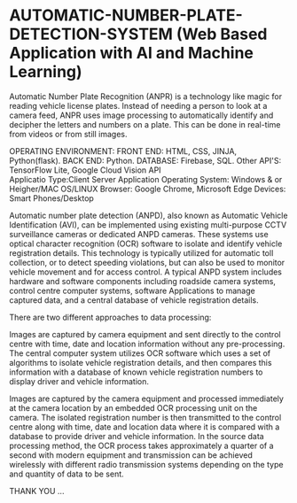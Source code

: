 # AUTOMATIC-NUMBER-PLATE-DETECTION-SYSTEM (Web Based Application with AI and Machine Learning)
Automatic Number Plate Recognition (ANPR) is a technology like magic for reading vehicle license plates.  Instead of needing a person to look at a camera feed, ANPR uses  image processing to automatically identify and decipher the letters and numbers on a plate.  This can be done in real-time from videos or from still images.  

OPERATING ENVIRONMENT:
FRONT END: HTML, CSS, JINJA, Python(flask).
BACK END: Python.
DATABASE: Firebase, SQL.
Other API'S: TensorFlow Lite, Google Cloud Vision API\
Applicatio Type:Client Server Application
Operating System: Windows & or Heigher/MAC OS/LINUX
Browser: Google Chrome, Microsoft Edge
Devices: Smart Phones/Desktop


Automatic number plate detection (ANPD), also known as Automatic Vehicle
Identification (AVI), can be implemented using existing multi-purpose CCTV surveillance
cameras or dedicated ANPD cameras. These systems use optical character recognition (OCR)
software to isolate and identify vehicle registration details. This technology is typically
utilized for automatic toll collection, or to detect speeding violations, but can also be used to
monitor vehicle movement and for access control. A typical ANPD system includes
hardware and software components including roadside camera systems, control centre
computer systems, software Applications to manage captured data, and a central database of
vehicle registration details. 

There are two different approaches to data processing:

Images are captured by camera equipment and sent directly to the control centre
with time, date and location information without any pre-processing. The central
computer system utilizes OCR software which uses a set of algorithms to isolate
vehicle registration
details, and then compares this information with a database of known vehicle
registration numbers to display driver and vehicle information. 

Images are captured by the camera equipment and processed immediately at the
camera location by an embedded OCR processing unit on the camera. The isolated
registration number is then transmitted to the control centre along with time, date and
location data where it is compared with a database to provide driver and vehicle
information. In the source data processing method, the OCR process takes
approximately a quarter of a second with modern equipment and transmission can be
achieved wirelessly with different radio transmission systems depending on the type
and quantity of data to be sent.

THANK YOU ... 



